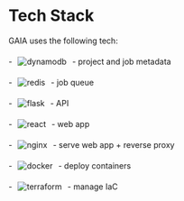 # Tech Stack

GAIA uses the following tech:

<div style="display:flex;align-items:center;margin-top:20px">
<span>-</span>
<img style="margin: 0 10px" src="https://img.shields.io/badge/Amazon%20DynamoDB-4053D6?style=for-the-badge&logo=Amazon%20DynamoDB&logoColor=white" alt="dynamodb">
<span>- project and job metadata</span>
</div>

<div style="display:flex;align-items:center;margin-top:20px">
<span>-</span>
<img style="margin: 0 10px" src="https://img.shields.io/badge/redis-%23DD0031.svg?&style=for-the-badge&logo=redis&logoColor=white" alt="redis">
<span>- job queue</span>
</div>

<div style="display:flex;align-items:center;margin-top:20px">
<span>-</span>
<img style="margin: 0 10px" src="https://img.shields.io/badge/Flask-000000?style=for-the-badge&logo=flask&logoColor=white" alt="flask">
<span>- API</span>
</div>

<div style="display:flex;align-items:center;margin-top:20px">
<span>-</span>
<img style="margin: 0 10px" src="https://img.shields.io/badge/React-20232A?style=for-the-badge&logo=react&logoColor=61DAFB" alt="react">
<span>- web app</span>
</div>

<div style="display:flex;align-items:center;margin-top:20px">
<span>-</span>
<img style="margin: 0 10px" src="https://img.shields.io/badge/Nginx-009639?style=for-the-badge&logo=nginx&logoColor=white" alt="nginx">
<span>- serve web app + reverse proxy</span>
</div>

<div style="display:flex;align-items:center;margin-top:20px">
<span>-</span>
<img style="margin: 0 10px" src="https://img.shields.io/badge/Docker-2CA5E0?style=for-the-badge&logo=docker&logoColor=white" alt="docker">
<span>- deploy containers</span>
</div>

<div style="display:flex;align-items:center;margin-top:20px">
<span>-</span>
<img style="margin: 0 10px" src="https://img.shields.io/badge/Terraform-7B42BC?style=for-the-badge&logo=terraform&logoColor=white" alt="terraform">
<span>- manage IaC</span>
</div>






